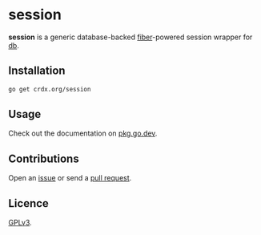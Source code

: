 # session

**session** is a generic database-backed [fiber](https://github.com/gofiber/fiber)-powered session wrapper for [db](https://github.com/crdx/db).

## Installation

```sh
go get crdx.org/session
```

## Usage

Check out the documentation on [pkg.go.dev](https://pkg.go.dev/crdx.org/session).

## Contributions

Open an [issue](https://github.com/crdx/session/issues) or send a [pull request](https://github.com/crdx/session/pulls).

## Licence

[GPLv3](LICENCE).
